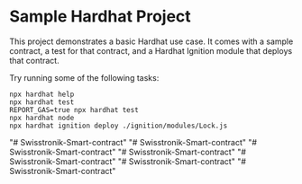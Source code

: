 # Sample Hardhat Project

This project demonstrates a basic Hardhat use case. It comes with a sample contract, a test for that contract, and a Hardhat Ignition module that deploys that contract.

Try running some of the following tasks:

```shell
npx hardhat help
npx hardhat test
REPORT_GAS=true npx hardhat test
npx hardhat node
npx hardhat ignition deploy ./ignition/modules/Lock.js
```
"# Swisstronik-Smart-contract" 
"# Swisstronik-Smart-contract" 
"# Swisstronik-Smart-contract" 
"# Swisstronik-Smart-contract" 
"# Swisstronik-Smart-contract" 
"# Swisstronik-Smart-contract" 
"# Swisstronik-Smart-contract" 
